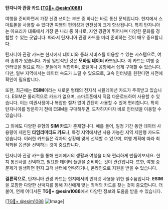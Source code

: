 **탄자니아 관광 카드 [[TG💪+ @esim1088](https://t.me/s/esim1088)]**

여행을 준비하면서 가장 신경 쓰이는 부분 중 하나는 바로 통신 문제입니다. 현지에서 스마트폰을 사용할 수 있다면 여행의 편의성과 안전성이 크게 향상됩니다. 특히 탄자니아는 아프리카 대륙에서 가장 큰 나라 중 하나로, 자연 경관이 뛰어나며 다양한 문화를 경험할 수 있는 곳입니다. 따라서 탄자니아 관광 카드를 미리 준비하는 것이 매우 중요합니다.

탄자니아 관광 카드는 현지에서 데이터와 통화 서비스를 이용할 수 있는 시스템으로, 여러 종류가 있습니다. 가장 일반적인 것은 **모바일 데이터 카드**입니다. 이 카드는 여행 중 인터넷을 필요로 하는 분들에게 적합하며, 호텔이나 공항에서 쉽게 구매할 수 있습니다. 다만, 일부 지역에서는 데이터 속도가 느릴 수 있으므로, 고속 인터넷을 원한다면 사전에 확인이 필요합니다.

또한, 최근에는 **ESIM**이라는 새로운 형태의 전자식 시뮬레이션 카드가 주목받고 있습니다. ESIM은 물리적으로 카드가 없으며, 스마트폰에서 직접 다운로드하여 사용할 수 있습니다. 이는 여권사정이나 복잡한 절차 없이 간단히 사용할 수 있어 편리합니다. 특히 탄자니아를 방문하기 전에 ESIM을 구매해두면, 도착하자마자 바로 인터넷을 이용할 수 있습니다.

그 외에도 다양한 유형의 **SIM 카드**가 존재합니다. 예를 들어, 일정 기간 동안 데이터 사용량이 제한된 **타임리미티드 카드**나, 특정 지역에서만 사용 가능한 지역 제한형 카드도 있습니다. 이러한 카드들은 각자의 상황에 맞게 선택할 수 있으며, 여행 계획에 따라 최적화된 옵션을 선택하는 것이 중요합니다.

탄자니아 관광 카드를 통해 현지에서의 생활과 여행을 더욱 편리하게 만들어보세요. 현지 통신사를 선택하고, 필요한 데이터 플랜을 준비하는 것이 관건입니다. 또한, 여행 중 문제가 발생하면 현지 고객 센터에 연락하거나, 온라인으로 지원을 받을 수 있습니다.

**결론적으로**, 탄자니아 관광 카드는 현지에서의 인터넷 사용을 위한 필수품입니다. **ESIM**을 포함한 다양한 선택지를 통해 자신에게 맞는 최적의 카드를 찾는 것이 중요합니다. 더불어, 언제 어디서든 **TG💪+ @esim1088**에서 다양한 정보와 도움을 받을 수 있습니다.

[[TG💪+ @esim1088](https://t.me/s/esim1088) ![Image](https://i.postimg.cc/Y0z9fWf4/image.png)]